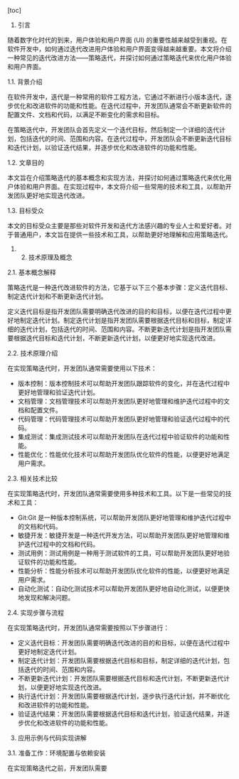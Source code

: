 
[toc]                    
                
                
1. 引言

随着数字化时代的到来，用户体验和用户界面 (UI) 的重要性越来越受到重视。在软件开发中，如何通过迭代改进用户体验和用户界面变得越来越重要。本文将介绍一种常见的迭代改进方法——策略迭代，并探讨如何通过策略迭代来优化用户体验和用户界面。

1.1. 背景介绍

在软件开发中，迭代是一种常用的软件工程方法，它通过不断进行小版本迭代，逐步优化和改进软件的功能和性能。在迭代过程中，开发团队通常会不断更新软件的配置文件、文档和代码，以满足不断变化的需求和目标。

在策略迭代中，开发团队会首先定义一个迭代目标，然后制定一个详细的迭代计划，包括迭代的时间、范围和内容。在迭代过程中，开发团队会不断更新迭代目标和迭代计划，以验证迭代结果，并逐步优化和改进软件的功能和性能。

1.2. 文章目的

本文旨在介绍策略迭代的基本概念和实现方法，并探讨如何通过策略迭代来优化用户体验和用户界面。在实现过程中，本文将介绍一些常用的技术和工具，以帮助开发团队更好地实现迭代改进。

1.3. 目标受众

本文的目标受众主要是那些对软件开发和迭代方法感兴趣的专业人士和爱好者。对于普通用户，本文旨在提供一些技术和工具，以帮助更好地理解和应用策略迭代。

1. 2. 技术原理及概念

2.1. 基本概念解释

策略迭代是一种迭代改进软件的方法，它基于以下三个基本步骤：定义迭代目标、制定迭代计划和不断更新迭代计划。

定义迭代目标是指开发团队需要明确迭代改进的目的和目标，以便在迭代过程中更好地制定迭代计划。制定迭代计划是指开发团队需要根据迭代目标和目标，制定详细的迭代计划，包括迭代的时间、范围和内容。不断更新迭代计划是指开发团队需要根据迭代目标和迭代计划，不断更新迭代计划，以便更好地实现迭代改进。

2.2. 技术原理介绍

在实现策略迭代时，开发团队通常需要使用以下技术：

- 版本控制：版本控制技术可以帮助开发团队跟踪软件的变化，并在迭代过程中更好地管理和验证迭代计划。
- 文档管理：文档管理技术可以帮助开发团队更好地管理和维护迭代过程中的文档和配置文件。
- 代码管理：代码管理技术可以帮助开发团队更好地管理和验证迭代过程中的代码。
- 集成测试：集成测试技术可以帮助开发团队在迭代过程中验证软件的功能和性能。
- 性能优化：性能优化技术可以帮助开发团队优化软件的性能，以便更好地满足用户需求。

2.3. 相关技术比较

在实现策略迭代时，开发团队通常需要使用多种技术和工具。以下是一些常见的技术和工具：

- Git:Git 是一种版本控制系统，可以帮助开发团队更好地管理和维护迭代过程中的文档和代码。
- 敏捷开发：敏捷开发是一种迭代开发方法，可以帮助开发团队更好地管理和维护迭代过程中的文档和代码。
- 测试用例：测试用例是一种用于测试软件的工具，可以帮助开发团队更好地验证软件的功能和性能。
- 性能分析：性能分析技术可以帮助开发团队优化软件的性能，以便更好地满足用户需求。
- 自动化测试：自动化测试技术可以帮助开发团队更好地自动化测试，以便更快地发现和解决问题。

2.4. 实现步骤与流程

在实现策略迭代时，开发团队通常需要按照以下步骤进行：

- 定义迭代目标：开发团队需要明确迭代改进的目的和目标，以便在迭代过程中更好地制定迭代计划。
- 制定迭代计划：开发团队需要根据迭代目标和目标，制定详细的迭代计划，包括迭代的时间、范围和内容。
- 不断更新迭代计划：开发团队需要根据迭代目标和迭代计划，不断更新迭代计划，以便更好地实现迭代改进。
- 执行迭代计划：开发团队需要根据迭代计划，逐步执行迭代计划，并不断优化和改进软件的功能和性能。
- 验证迭代结果：开发团队需要根据迭代目标和迭代计划，验证迭代结果，并逐步优化和改进软件的功能和性能。

3. 应用示例与代码实现讲解

3.1. 准备工作：环境配置与依赖安装

在实现策略迭代之前，开发团队需要


